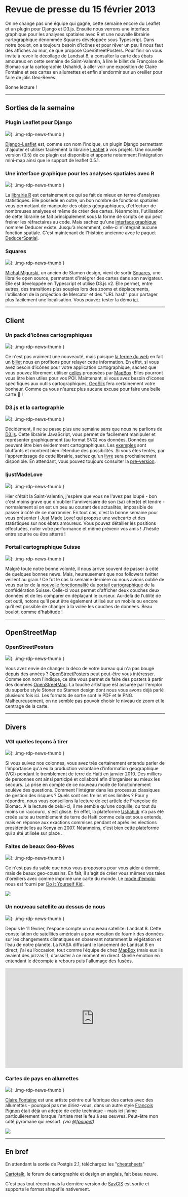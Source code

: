 # Revue de presse du 15 février 2013

On ne change pas une équipe qui gagne, cette semaine encore du Leaflet et un plugin pour Django et D3.js. Ensuite nous verrons une interface graphique pour les analyses spatiales avec R et une nouvelle librairie cartographique dénommée Squares développée sous Typescript. Dans notre boulot, on a toujours besoin d'icônes et pour rêver un peu il nous faut des affiches au mur, ce que propose OpenStreetPosters. Pour finir on vous invite à revoir le décollage de Landsat 8, à consulter la carte des ébats amoureux en cette semaine de Saint-Valentin, à lire le billet de Françoise de Blomac sur la cartographie Ushahidi, à aller voir une exposition de Claire Fontaine et ses cartes en allumettes et enfin s'endormir sur un oreiller pour faire de jolis Geo-Reves.

Bonne lecture !

----

## Sorties de la semaine

### Plugin Leaflet pour Django

![](https://cdn.geotribu.fr/img/logos-icones/logiciels_librairies/leaflet.png){: .img-rdp-news-thumb }

[Django-Leaflet](http://pypi.python.org/pypi/django-leaflet) est, comme son nom l'indique, un plugin Django permettant d'ajouter et utiliser facilement la librairie [Leaflet](http://leafletjs.com/) à vos projets. Une nouvelle version (0.5) de ce plugin est disponible et apporte notamment l’intégration mini-map ainsi que le support de leaflet 0.5.1.

### Une interface graphique pour les analyses spatiales avec R

![](https://cdn.geotribu.fr/img/internal/icons-rdp-news/news.png){: .img-rdp-news-thumb }

La [librairie R](http://www.r-project.org/) est certainement ce qui se fait de mieux en terme d'analyses statistiques. Elle possède en outre, un bon nombre de fonctions spatiales vous permettant de manipuler des objets géographiques, d'effectuer de nombreuses analyses et même de créer des cartes. Néanmoins, l'utilisation de cette librairie se fait principalement sous la forme de scripts ce qui peut freiner les réfractaires au code. Mais sachez qu'une [interface graphique](http://www.deducer.org/pmwiki/index.php?n=Main.DeducerManual) nommée Deducer existe. Jusqu'à récemment, celle-ci n’intégrait aucune fonction spatiale. C'est maintenant de l'histoire ancienne avec le paquet [DeducerSpatial](http://www.r-bloggers.com/a-spatial-data-analysis-gui-for-r/).

### Squares

![](https://cdn.geotribu.fr/img/internal/icons-rdp-news/news.png){: .img-rdp-news-thumb }

[Michal Migurski](http://mike.teczno.com/), un ancien de Stamen design, vient de sortir [Squares](https://github.com/migurski/squares/), une librairie open source, permettant d'intégrer des cartes dans son navigateur. Elle est développée en Typescript et utilise D3.js v2. Elle permet, entre autres, des transitions plus souples lors des zooms et déplacements, l'utilisation de la projection de Mercator et des "URL hash" pour partager plus facilement une localisation. Vous pouvez tester la démo [ici](http://teczno.com/squares/#11.96/37.7758/-122.2087).

----

## Client

### Un pack d’icônes cartographiques

![](https://cdn.geotribu.fr/img/internal/icons-rdp-news/news.png){: .img-rdp-news-thumb }

Ce n'est pas vraiment une nouveauté, mais puisque [la ferme du web](http://www.lafermeduweb.net/) en fait un [billet](http://www.lafermeduweb.net/billet/maki-un-pack-d-icones-de-points-d-interets-pour-vos-cartographies-1510.html) nous en profitons pour relayer cette information. En effet, si vous avez besoin d’icônes pour votre application cartographique, sachez que vous pouvez librement utiliser [celles](http://mapbox.com/maki/) proposées par [MapBox](http://mapbox.com/). Elles pourront vous être bien utiles pour vos POI. Maintenant, si vous avez besoin d'icones spécifiques aux outils cartographiques, [GeoSilk](http://projects.opengeo.org/geosilk) fera certainement votre bonheur. Comme ça vous n'aurez plus aucune excuse pour faire une belle carte :slightly_smiling_face: !

### D3.js et la cartographie

![](https://cdn.geotribu.fr/img/internal/icons-rdp-news/news.png){: .img-rdp-news-thumb }

Décidément, il ne se passe plus une semaine sans que nous ne parlions de [D3.js](http://d3js.org/). Cette librairie JavaScript, vous permet de facilement manipuler et représenter graphiquement (au format SVG) vos données. Données qui peuvent être bien évidemment cartographiques. Les [exemples](https://github.com/mbostock/d3/wiki/Gallery) sont bluffants et montrent bien l’étendue des possibilités. Si vous êtes tentés, par l'apprentissage de cette librairie, sachez qu'un [livre](http://shop.oreilly.com/product/0636920026938.do) sera prochainement disponible. En attendant, vous pouvez toujours consulter la [pre-version](http://ofps.oreilly.com/titles/9781449339739/).

### IjustMadeLove

![](https://cdn.geotribu.fr/img/internal/icons-rdp-news/news.png){: .img-rdp-news-thumb }

Hier c'était la Saint-Valentin, j'espère que vous ne l'avez pas loupé - bon c'est moins grave que d'oublier l'anniversaire de son (sa) cher(e) et tendre - normalement si on est un peu au courant des actualités, impossible de passer à côté de ce marronnier. En tout cas, c'est la bonne semaine pour vous présenter [I Just Made Love!](http://www.ijustmadelove.com/) qui propose une webcarto et des statistiques sur nos ébats amoureux. Vous pouvez détailler les positions effectuées, noter votre performance et même prévenir vos amis ! J’hésite entre sourire ou être atterré !

### Portail cartographique Suisse

![](https://cdn.geotribu.fr/img/internal/icons-rdp-news/news.png){: .img-rdp-news-thumb }

Malgré toute notre bonne volonté, il nous arrive souvent de passer à côté de quelques bonnes news. Mais, heureusement que nos followers twitter veillent au grain ! Ce fut le cas la semaine dernière où nous avions oublié de vous parler de la [nouvelle fonctionnalité](http://storymaps.geo.admin.ch/storymaps/storymap1/?lang=fr) du [portail cartographique](https://map.geo.admin.ch/) de la confédération Suisse. Celle-ci vous permet d'afficher deux couches deux données et de les comparer en déplaçant le curseur. Au-delà de l’utilité de cet outil, notons qu'il peut être également utilisé sur un mobile ou encore qu'il est possible de changer à la volée les couches de données. Beau boulot, comme d'habitude !

----

## OpenStreetMap

### OpenStreetPosters

![](https://cdn.geotribu.fr/img/logos-icones/OpenStreetMap/Openstreetmap.png){: .img-rdp-news-thumb }

Vous avez envie de changer la déco de votre bureau qui n'a pas bougé depuis des années ? [OpenStreetPosters](http://labs.polzunov.com/openstreetposters/) peut peut-être vous intéresser. Comme son nom l'indique, ce site vous permet de faire des posters à partir des données [OpenStreetMap](https://www.openstreetmap.org/). La touche artistique est assurée par l'emploi du superbe style Stoner de Stamen design dont nous vous avons déjà parlé plusieurs fois ici. Les formats de sortie sont le PDF et le PNG. Malheureusement, on ne semble pas pouvoir choisir le niveau de zoom et le centrage de la carte.

---

## Divers

### VGI quelles leçons à tirer

![](https://cdn.geotribu.fr/img/internal/icons-rdp-news/news.png){: .img-rdp-news-thumb }

Si vous suivez nos colonnes, vous avez très certainement entendu parler de l'importance qu'a eu la production volontaire d'information geographique (VGI) pendant le tremblement de terre de Haïti en janvier 2010. Des milliers de personnes ont ainsi participé et collaboré afin d'organiser au mieux les secours. La prise en compte de ce nouveau mode de fonctionnement soulève des questions. Comment l'intégrer dans les processus classiques de gestion des risques ? Quels sont ses freins et ses limites ? Pour y répondre, nous vous conseillons la lecture de cet [article](http://www.youphil.com/fr/article/05744-ushahidi-haiti-cartographie-crise-seisme?ypcli=ano) de Françoise de Blomac. A la lecture de celui-ci, il me semble qu'une coquille, ou tout du moins un raccourci, s'est glissé. En effet, la plateforme [Ushahidi](http://www.ushahidi.com/) n'a pas été créée suite au tremblement de terre de Haiti comme cela est sous entendu, mais en réponse aux exactions commises pendant et après les elections presidentielles au Kenya en 2007. Néanmoins, c'est bien cette plateforme qui a été utilisée sur place .

### Faites de beaux Geo-Rêves

![](https://cdn.geotribu.fr/img/internal/icons-rdp-news/news.png){: .img-rdp-news-thumb }

Ce n'est pas du sable que nous vous proposons pour vous aider à dormir, mais de beaux geo-coussins. En fait, il s'agit de créer vous mêmes vos taies d'oreillers avec comme imprimé une carte du monde. Le [mode d'emploi](http://bkids.typepad.com/intro/2013/02/globe_pillow_map_kids_saltlab.html) nous est fourni par [Do It Yourself Kid](http://bkids.typepad.com/bookhoucraftprojects/).


![](https://cdn.geotribu.fr/images/articles-blog-rdp/capture-ecran/diy_craft_taie_mappemonde.jpg)

### Un nouveau satellite au dessus de nous

![](https://cdn.geotribu.fr/img/internal/icons-rdp-news/news.png){: .img-rdp-news-thumb }

Depuis le 11 février, l'espace compte un nouveau satellite: Landsat 8. Cette constellation de satellites américain a pour vocation de fournir des données sur les changements climatiques en observant notamment la végétation et l’eau de notre planète. La NASA diffusant le lancement de Landsat 8 en direct, j'ai eu l’occasion, tout comme l’équipe de chez [MapBox](http://mapbox.com/blog/landsat-launches/) (mais eux ils avaient des pizzas !), d'assister à ce moment en direct. Quelle émotion en entendant le décompte à rebours puis l'allumage des fusées.

<iframe width="560" height="315" src="https://www.youtube-nocookie.com/embed/2pnqFHXoA1c" frameborder="0" allow="accelerometer; autoplay; encrypted-media; gyroscope; picture-in-picture" allowfullscreen></iframe>

### Cartes de pays en allumettes

![](https://cdn.geotribu.fr/img/internal/icons-rdp-news/news.png){: .img-rdp-news-thumb }

[Claire Fontaine](http://www.clairefontaine.ws/bio_fr.html) est une artiste peintre qui fabrique des cartes avec des allumettes - pourquoi pas me diriez-vous, dans un autre style [François Pignon](http://www.youtube.com/watch?v=2R3yxASUHYk) était déjà un adepte de cette technique - mais ici j'aime particulièrement lorsque l'artiste met le feu à ses oeuvres. Peut-être mon côté pyromane qui ressort. *(via [@fpouget](http://twitter.com/fpouget))*

![](http://www.laboiteverte.fr/wp-content/uploads/2013/02/claire-fontaine-usa-02.jpg)

----

## En bref

En attendant la sortie de Postgis 2.1, téléchargez les "[cheatsheets](http://www.bostongis.com/blog/index.php?/archives/208-Waiting-for-PostGIS-2.1-Cheatsheets.html)"

[Cartotalk](http://www.cartotalk.com/), le forum de cartographie et design en anglais, fait beau neuve.

C'est pas tout récent mais la dernière version de [SavGIS](http://www.savgis.org/SavGIS/Telechargement/dernieres-modifications.html) est sortie et supporte le format shapefile nativement.

